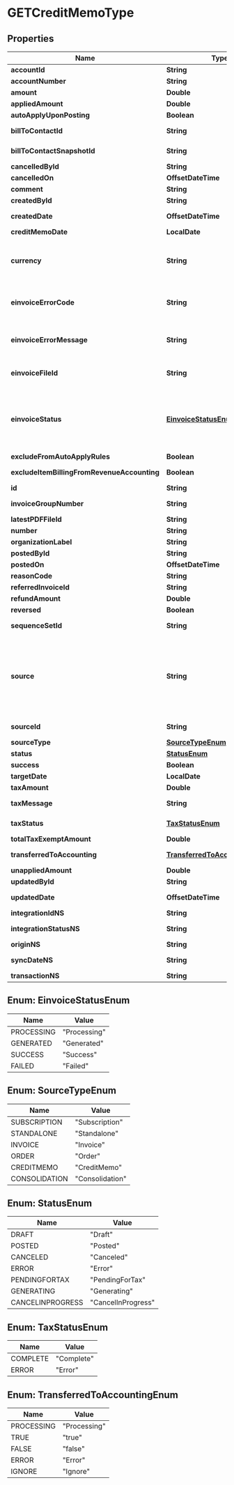 

# GETCreditMemoType


## Properties

| Name | Type | Description | Notes |
|------------ | ------------- | ------------- | -------------|
|**accountId** | **String** | The ID of the customer account associated with the credit memo.  |  [optional] |
|**accountNumber** | **String** | The number of the customer account associated with the credit memo.  |  [optional] |
|**amount** | **Double** | The total amount of the credit memo.  |  [optional] |
|**appliedAmount** | **Double** | The applied amount of the credit memo.  |  [optional] |
|**autoApplyUponPosting** | **Boolean** | Whether the credit memo automatically applies to the invoice upon posting.  |  [optional] |
|**billToContactId** | **String** | The ID of the bill-to contact associated with the credit memo.  The value of this field is &#x60;null&#x60; if you have the [Flexible Billing Attributes](https://knowledgecenter.zuora.com/Billing/Subscriptions/Flexible_Billing_Attributes) feature disabled.  |  [optional] |
|**billToContactSnapshotId** | **String** | The ID of the bill-to contact snapshot associated with the credit memo.  The value of this field is &#x60;null&#x60; if the bill rule [Preserve snapshot of bill-to and sold-to contacts when billing documents are posted](https://knowledgecenter.zuora.com/Zuora_Billing/Billing_and_Invoicing/Billing_Settings/Define_Billing_Rules#Preserve_snapshot_of_bill-to_and_sold-to_contacts_when_billing_documents_are_posted) is disabled.  |  [optional] |
|**cancelledById** | **String** | The ID of the Zuora user who cancelled the credit memo.  |  [optional] |
|**cancelledOn** | **OffsetDateTime** | The date and time when the credit memo was cancelled, in &#x60;yyyy-mm-dd hh:mm:ss&#x60; format.  |  [optional] |
|**comment** | **String** | Comments about the credit memo.  |  [optional] |
|**createdById** | **String** | The ID of the Zuora user who created the credit memo.  |  [optional] |
|**createdDate** | **OffsetDateTime** | The date and time when the credit memo was created, in &#x60;yyyy-mm-dd hh:mm:ss&#x60; format. For example, 2017-03-01 15:31:10.  |  [optional] |
|**creditMemoDate** | **LocalDate** | The date when the credit memo takes effect, in &#x60;yyyy-mm-dd&#x60; format. For example, 2017-05-20.  |  [optional] |
|**currency** | **String** | The currency of the credit memo.  **Note:** By default, the currency on a billing document matches the default currency set on the associated account.  However, Zuora now offers a Multiple Currencies feature to support different currencies for billing documents, allowing flexibility beyond the account-level currency.  For more information, see &lt;a href&#x3D;\&quot;https://knowledgecenter.zuora.com/Zuora_Billing/Bill_your_customers/Flexible_Billing/Multiple_Currencies\&quot; target&#x3D;\&quot;_blank\&quot;&gt;Multiple Currency&lt;/a&gt;.  |  [optional] |
|**einvoiceErrorCode** | **String** | The error code returned when the e-invoice file status is &#x60;Failed&#x60;. This code can either be a Zuora-generated error code or one returned by a third-party e-invoicing service provider.  **Note**: This field is available only if you have the &lt;a href&#x3D;\&quot;https://knowledgecenter.zuora.com/Zuora_Billing/Bill_your_customers/E-Invoicing\&quot; target&#x3D;\&quot;_blank\&quot;&gt;E-Invoicing&lt;/a&gt; feature in **Early Adopter** phase enabled.  |  [optional] |
|**einvoiceErrorMessage** | **String** | The error message returned when the e-invoice file status is &#x60;Failed&#x60;. This message can either be a Zuora-generated error message or one returned by a third-party e-invoicing service provider.  **Note**: This field is available only if you have the &lt;a href&#x3D;\&quot;https://knowledgecenter.zuora.com/Zuora_Billing/Bill_your_customers/E-Invoicing\&quot; target&#x3D;\&quot;_blank\&quot;&gt;E-Invoicing&lt;/a&gt; feature in **Early Adopter** phase enabled.  |  [optional] |
|**einvoiceFileId** | **String** | The ID of the e-invoice file generated for the credit memo.  **Note**: This field is available only if you have the &lt;a href&#x3D;\&quot;https://knowledgecenter.zuora.com/Zuora_Billing/Bill_your_customers/E-Invoicing\&quot; target&#x3D;\&quot;_blank\&quot;&gt;E-Invoicing&lt;/a&gt; feature in **Early Adopter** phase enabled.  |  [optional] |
|**einvoiceStatus** | [**EinvoiceStatusEnum**](#EinvoiceStatusEnum) | The status of the e-invoice file generation for the credit memo.   - If e-invoice file generation succeeds, this field is either &#x60;Generated&#x60; or &#x60;Success&#x60;, and both the error code and message are empty, and the &#x60;eInvoiceFileId&#x60; field stores the ID of the generated e-invoice file. - If a failure occurs during e-invoice file generation, this field is &#x60;Failed&#x60; and an error code and an error message are returned respectively in the &#x60;einvoiceErrorCode&#x60; and &#x60;einvoiceErrorMessage&#x60; fields.   **Note**: This field is available only if you have the &lt;a href&#x3D;\&quot;https://knowledgecenter.zuora.com/Zuora_Billing/Bill_your_customers/E-Invoicing\&quot; target&#x3D;\&quot;_blank\&quot;&gt;E-Invoicing&lt;/a&gt; feature in **Early Adopter** phase enabled.  |  [optional] |
|**excludeFromAutoApplyRules** | **Boolean** | Whether the credit memo is excluded from the rule of automatically applying credit memos to invoices.  |  [optional] |
|**excludeItemBillingFromRevenueAccounting** | **Boolean** | The flag to exclude the credit memo item from revenue accounting.   **Note**: This field is only available if you have the Billing - Revenue Integration feature enabled.   |  [optional] |
|**id** | **String** | The unique ID of the credit memo.  |  [optional] |
|**invoiceGroupNumber** | **String** | The number of the invoice group associated with the credit memo.   The value of this field is &#x60;null&#x60; if you have the [Flexible Billing Attributes](https://knowledgecenter.zuora.com/Billing/Subscriptions/Flexible_Billing_Attributes) feature disabled.  |  [optional] |
|**latestPDFFileId** | **String** | The ID of the latest PDF file generated for the credit memo.  |  [optional] |
|**number** | **String** | The unique identification number of the credit memo.  |  [optional] |
|**organizationLabel** | **String** | The organization that this object belongs to.  Note: This field is available only when the Multi-Org feature is enabled.  |  [optional] |
|**postedById** | **String** | The ID of the Zuora user who posted the credit memo.  |  [optional] |
|**postedOn** | **OffsetDateTime** | The date and time when the credit memo was posted, in &#x60;yyyy-mm-dd hh:mm:ss&#x60; format.  |  [optional] |
|**reasonCode** | **String** | A code identifying the reason for the transaction. The value must be an existing reason code or empty.  |  [optional] |
|**referredInvoiceId** | **String** | The ID of a referred invoice.  |  [optional] |
|**refundAmount** | **Double** | The amount of the refund on the credit memo.  |  [optional] |
|**reversed** | **Boolean** | Whether the credit memo is reversed.  |  [optional] |
|**sequenceSetId** | **String** | The ID of the sequence set associated with the credit memo.  The value of this field is &#x60;null&#x60; if you have the [Flexible Billing Attributes](https://knowledgecenter.zuora.com/Billing/Subscriptions/Flexible_Billing_Attributes) feature disabled.  |  [optional] |
|**source** | **String** | The source of the credit memo.  Possible values: - &#x60;BillRun&#x60;: The credit memo is generated by a bill run. - &#x60;API&#x60;: The credit memo is created by calling the [Invoice and collect](https://developer.zuora.com/api-references/api/operation/POST_TransactionInvoicePayment) operation, or by calling the Orders, Order Line Items, or Fulfillments API operations. - &#x60;ApiSubscribe&#x60;: The credit memo is created by calling the [Create subscription](https://developer.zuora.com/api-references/api/operation/POST_Subscription) and [Create account](https://developer.zuora.com/api-references/api/operation/POST_Account) operation. - &#x60;ApiAmend&#x60;: The credit memo is created by calling the [Update subscription](https://developer.zuora.com/api-references/api/operation/PUT_Subscription) operation. - &#x60;AdhocFromPrpc&#x60;: The credit memo is created from a product rate plan charge through the Zuora UI or by calling the [Create a credit memo from a charge](https://developer.zuora.com/api-references/api/operation/POST_CreditMemoFromPrpc) operation. - &#x60;AdhocFromInvoice&#x60;: The credit memo is created from an invoice or created by reversing an invoice. You can create a credit memo from an invoice through the Zuora UI or by calling the [Create credit memo from invoice](https://developer.zuora.com/api-references/api/operation/POST_CreditMemoFromInvoice) operation. You can create a credit memo by reversing an invoice through the Zuora UI or by calling the [Reverse invoice](https://developer.zuora.com/api-references/api/operation/PUT_ReverseInvoice) operation.  |  [optional] |
|**sourceId** | **String** | The ID of the credit memo source.  If a credit memo is generated from a bill run, the value is the number of the corresponding bill run. Otherwise, the value is &#x60;null&#x60;.  |  [optional] |
|**sourceType** | [**SourceTypeEnum**](#SourceTypeEnum) | The type of the credit memo source.  |  [optional] |
|**status** | [**StatusEnum**](#StatusEnum) | The status of the credit memo.  |  [optional] |
|**success** | **Boolean** | Returns &#x60;true&#x60; if the request was processed successfully. |  [optional] |
|**targetDate** | **LocalDate** | The target date for the credit memo, in &#x60;yyyy-mm-dd&#x60; format. For example, 2017-07-20.  |  [optional] |
|**taxAmount** | **Double** | The amount of taxation.  |  [optional] |
|**taxMessage** | **String** | The message about the status of tax calculation related to the credit memo. If tax calculation fails in one credit memo, this field displays the reason for the failure.  |  [optional] |
|**taxStatus** | [**TaxStatusEnum**](#TaxStatusEnum) | The status of tax calculation related to the credit memo.  **Note**: This field is only applicable to tax calculation by third-party tax engines.  |  [optional] |
|**totalTaxExemptAmount** | **Double** | The calculated tax amount excluded due to the exemption.  |  [optional] |
|**transferredToAccounting** | [**TransferredToAccountingEnum**](#TransferredToAccountingEnum) | Whether the credit memo was transferred to an external accounting system. Use this field for integration with accounting systems, such as NetSuite.  |  [optional] |
|**unappliedAmount** | **Double** | The unapplied amount of the credit memo.  |  [optional] |
|**updatedById** | **String** | The ID of the Zuora user who last updated the credit memo.  |  [optional] |
|**updatedDate** | **OffsetDateTime** | The date and time when the credit memo was last updated, in &#x60;yyyy-mm-dd hh:mm:ss&#x60; format. For example, 2017-03-01 15:36:10.  |  [optional] |
|**integrationIdNS** | **String** | ID of the corresponding object in NetSuite. Only available if you have installed the [Zuora Connector for NetSuite](https://www.zuora.com/connect/app/?appId&#x3D;265).  |  [optional] |
|**integrationStatusNS** | **String** | Status of the credit memo&#39;s synchronization with NetSuite. Only available if you have installed the [Zuora Connector for NetSuite](https://www.zuora.com/connect/app/?appId&#x3D;265).  |  [optional] |
|**originNS** | **String** | Origin of the corresponding object in NetSuite. Only available if you have installed the [Zuora Connector for NetSuite](https://www.zuora.com/connect/app/?appId&#x3D;265).  |  [optional] |
|**syncDateNS** | **String** | Date when the credit memo was synchronized with NetSuite. Only available if you have installed the [Zuora Connector for NetSuite](https://www.zuora.com/connect/app/?appId&#x3D;265).  |  [optional] |
|**transactionNS** | **String** | Related transaction in NetSuite. Only available if you have installed the [Zuora Connector for NetSuite](https://www.zuora.com/connect/app/?appId&#x3D;265).  |  [optional] |



## Enum: EinvoiceStatusEnum

| Name | Value |
|---- | -----|
| PROCESSING | &quot;Processing&quot; |
| GENERATED | &quot;Generated&quot; |
| SUCCESS | &quot;Success&quot; |
| FAILED | &quot;Failed&quot; |



## Enum: SourceTypeEnum

| Name | Value |
|---- | -----|
| SUBSCRIPTION | &quot;Subscription&quot; |
| STANDALONE | &quot;Standalone&quot; |
| INVOICE | &quot;Invoice&quot; |
| ORDER | &quot;Order&quot; |
| CREDITMEMO | &quot;CreditMemo&quot; |
| CONSOLIDATION | &quot;Consolidation&quot; |



## Enum: StatusEnum

| Name | Value |
|---- | -----|
| DRAFT | &quot;Draft&quot; |
| POSTED | &quot;Posted&quot; |
| CANCELED | &quot;Canceled&quot; |
| ERROR | &quot;Error&quot; |
| PENDINGFORTAX | &quot;PendingForTax&quot; |
| GENERATING | &quot;Generating&quot; |
| CANCELINPROGRESS | &quot;CancelInProgress&quot; |



## Enum: TaxStatusEnum

| Name | Value |
|---- | -----|
| COMPLETE | &quot;Complete&quot; |
| ERROR | &quot;Error&quot; |



## Enum: TransferredToAccountingEnum

| Name | Value |
|---- | -----|
| PROCESSING | &quot;Processing&quot; |
| TRUE | &quot;true&quot; |
| FALSE | &quot;false&quot; |
| ERROR | &quot;Error&quot; |
| IGNORE | &quot;Ignore&quot; |



